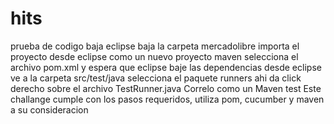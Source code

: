 # hits
prueba de codigo
baja eclipse
baja la carpeta mercadolibre
importa el proyecto desde eclipse como un nuevo proyecto maven
selecciona el archivo pom.xml y espera que eclipse baje las dependencias
desde eclipse ve a la carpeta src/test/java
selecciona el paquete runners
ahi da click derecho sobre el archivo TestRunner.java
Correlo como un Maven test
Este challange cumple con los pasos requeridos, utiliza pom, cucumber y maven a su consideracion
